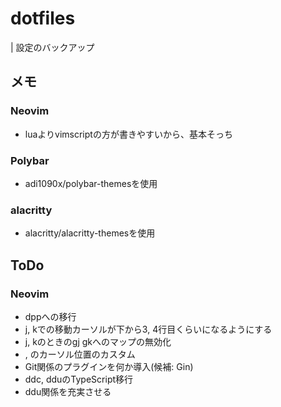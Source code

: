 # dotfiles
| 設定のバックアップ

## メモ
### Neovim
* luaよりvimscriptの方が書きやすいから、基本そっち

### Polybar
* adi1090x/polybar-themesを使用

### alacritty
* alacritty/alacritty-themesを使用

## ToDo
### Neovim
* dppへの移行
* j, kでの移動カーソルが下から3, 4行目くらいになるようにする
* <expr>j, kのときのgj gkへのマップの無効化
* <C-d>, <C-u>のカーソル位置のカスタム
* Git関係のプラグインを何か導入(候補: Gin)
* ddc, dduのTypeScript移行
* ddu関係を充実させる
